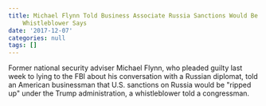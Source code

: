 ```yaml
---
title: Michael Flynn Told Business Associate Russia Sanctions Would Be 'Ripped Up,'
    Whistleblower Says
date: '2017-12-07'
categories: null
tags: []
---
```

Former national security adviser Michael Flynn, who pleaded guilty last week to lying to the FBI about his conversation with a Russian diplomat, told an American businessman that U.S. sanctions on Russia would be "ripped up" under the Trump administration, a whistleblower told a congressman.